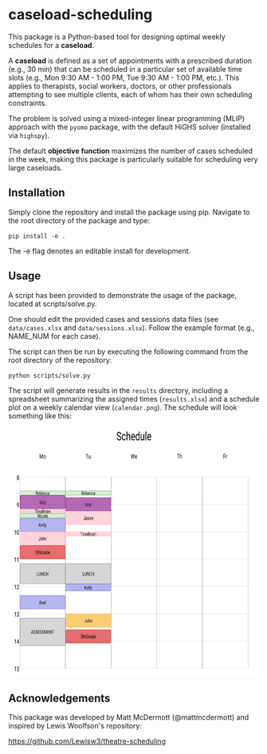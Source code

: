 # caseload-scheduling

This package is a Python-based tool for designing optimal weekly schedules for a
**caseload**. 

A **caseload** is defined as a set of appointments with a prescribed
duration (e.g., 30 min) that can be scheduled in a particular set of available time
slots (e.g., Mon 9:30 AM - 1:00 PM, Tue 9:30 AM - 1:00 PM, etc.). This applies to
therapists, social workers, doctors, or other professionals attempting to see multiple
clients, each of whom has their own scheduling constraints.

The problem is solved using a mixed-integer linear programming (MLIP) approach
with the `pyomo` package, with the default HiGHS solver (installed via `highspy`).

The default **objective function** maximizes the number of cases scheduled in the week, making
this package is particularly suitable for scheduling very large caseloads.

## Installation

Simply clone the repository and install the package using pip. Navigate to the root directory 
of the package and type: 

```
pip install -e .
```
The -e flag denotes an editable install for development.

## Usage

A script has been provided to demonstrate the usage of the package, located at
scripts/solve.py.

One should edit the provided cases and sessions data files (see `data/cases.xlsx` and
`data/sessions.xlsx`). Follow the example format (e.g., NAME_NUM for each case).

The script can then be run by executing the following command from the root directory of
the repository:

```
python scripts/solve.py
```

The script will generate results in the `results` directory, including a spreadsheet
summarizing the assigned times (`results.xlsx`) and a schedule plot on a weekly
calendar view (`calendar.png`). The schedule will look something like this:

<img src="results/calendar.png" height="500">

## Acknowledgements

This package was developed by Matt McDermott (@mattmcdermott) and inspired by Lewis Woolfson's repository:

<https://github.com/Lewisw3/theatre-scheduling>

